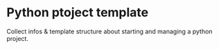 # Python ptoject template

Collect infos & template structure about starting and managing a python project.

